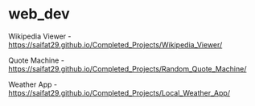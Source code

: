 # web_dev
Wikipedia Viewer - https://saifat29.github.io/Completed_Projects/Wikipedia_Viewer/


Quote Machine - https://saifat29.github.io/Completed_Projects/Random_Quote_Machine/


Weather App - https://saifat29.github.io/Completed_Projects/Local_Weather_App/
